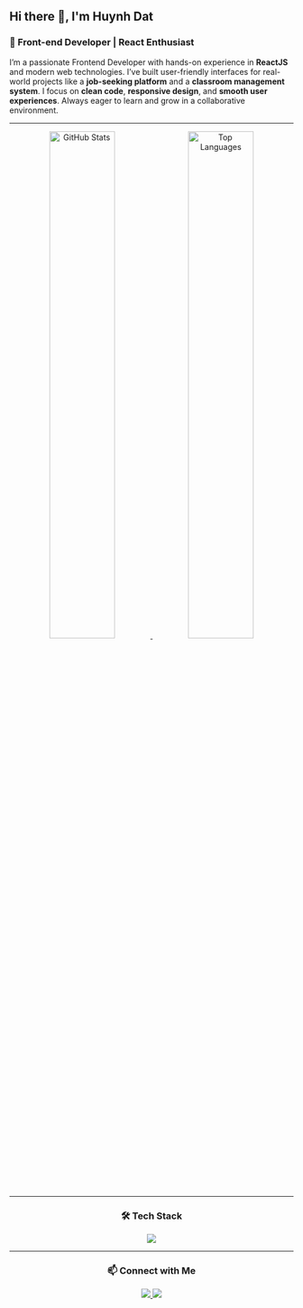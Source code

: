 <h2 align="start">Hi there 👋, I'm Huynh Dat</h2>

<h3 align="start">🚀 Front-end Developer | React Enthusiast</h3>

<p align="start">
I’m a passionate Frontend Developer with hands-on experience in <b>ReactJS</b> and modern web technologies.  
I’ve built user-friendly interfaces for real-world projects like a <b>job-seeking platform</b> and a <b>classroom management system</b>.  
I focus on <b>clean code</b>, <b>responsive design</b>, and <b>smooth user experiences</b>.  
Always eager to learn and grow in a collaborative environment.
</p>

---

<div align="center">
  <!-- GitHub Stats -->
  <a href="https://github.com/1dathuynh" title="Huynh Dat">
    <img width="48%" src="https://github-readme-stats.vercel.app/api?username=1dathuynh&theme=synthwave&show_icons=true" alt="GitHub Stats" />
  </a>

  <!-- Top Languages -->
  <a href="https://github.com/1dathuynh" title="Huynh Dat">
    <img width="48%" src="https://github-readme-stats.vercel.app/api/top-langs/?username=1dathuynh&layout=compact&theme=synthwave" alt="Top Languages" />
  </a>
</div>

---

<h3 align="center">🛠️ Tech Stack</h3>

<p align="center">
  <img src="https://skillicons.dev/icons?i=react,html,css,js,ts,tailwind,bootstrap,git,github,vscode" />
</p>

---

<h3 align="center">📫 Connect with Me</h3>

<p align="center">
  <a href="https://www.linkedin.com/in/huynhdat" target="_blank">
    <img src="https://img.shields.io/badge/LinkedIn-0077B5?logo=linkedin&logoColor=white" />
  </a>
  <a href="mailto:huynhdat.dev@gmail.com">
    <img src="https://img.shields.io/badge/Gmail-D14836?logo=gmail&logoColor=white" />
  </a>
</p>
